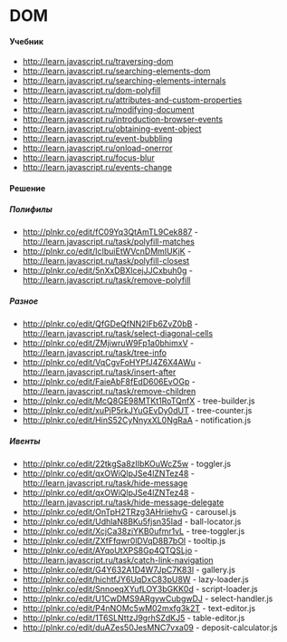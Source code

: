 # DOM
#### Учебник
* http://learn.javascript.ru/traversing-dom
* http://learn.javascript.ru/searching-elements-dom
* http://learn.javascript.ru/searching-elements-internals
* http://learn.javascript.ru/dom-polyfill
* http://learn.javascript.ru/attributes-and-custom-properties
* http://learn.javascript.ru/modifying-document
* http://learn.javascript.ru/introduction-browser-events
* http://learn.javascript.ru/obtaining-event-object
* http://learn.javascript.ru/event-bubbling
* http://learn.javascript.ru/onload-onerror
* http://learn.javascript.ru/focus-blur
* http://learn.javascript.ru/events-change

#### Решение
##### Полифилы
* http://plnkr.co/edit/fC09Yq3QtAmTL9Cek887 - http://learn.javascript.ru/task/polyfill-matches
* http://plnkr.co/edit/IcIbuiEtWVcnDMmIUKjK - http://learn.javascript.ru/task/polyfill-closest
* http://plnkr.co/edit/5nXxDBXlcejJJCxbuh0g - http://learn.javascript.ru/task/remove-polyfill

##### Разное
* http://plnkr.co/edit/QfGDeQfNN2IFb6ZvZ0bB - http://learn.javascript.ru/task/select-diagonal-cells
* http://plnkr.co/edit/ZMjiwruW9Fp1a0bhimxV - http://learn.javascript.ru/task/tree-info
* http://plnkr.co/edit/VqCgvFoHYPfJ4Z6X4AWu - http://learn.javascript.ru/task/insert-after
* http://plnkr.co/edit/FaieAbF8fEdD606EvOGp - http://learn.javascript.ru/task/remove-children
* http://plnkr.co/edit/McQ8GE98MTKt1RoTQnfX - tree-builder.js
* http://plnkr.co/edit/xuPjP5rkJYuGEvDy0dUT - tree-counter.js
* http://plnkr.co/edit/HinS52CyNnyxXL0NgRaA - notification.js

##### Ивенты
* http://plnkr.co/edit/22tkgSa8zIIbKOuWcZ5w - toggler.js
* http://plnkr.co/edit/qxOWiQlpJSe4lZNTez48 - http://learn.javascript.ru/task/hide-message
* http://plnkr.co/edit/qxOWiQlpJSe4lZNTez48 - http://learn.javascript.ru/task/hide-message-delegate
* http://plnkr.co/edit/OnTpH2TRzg3AHriiehvG - carousel.js
* http://plnkr.co/edit/UdhlaN8BKu5fjsn35Iad - ball-locator.js
* http://plnkr.co/edit/XcjCa38ziYKB0ufmr1vL - tree-toggler.js
* http://plnkr.co/edit/ZXfFfqwr0lDVqD8B7bOl - tooltip.js
* http://plnkr.co/edit/AYqoUtXPS8Gp4QTQSLjo - http://learn.javascript.ru/task/catch-link-navigation
* http://plnkr.co/edit/G4Y632A1D4W7JpC7K83l - gallery.js
* http://plnkr.co/edit/hichtfJY6UqDxC83pU8W - lazy-loader.js
* http://plnkr.co/edit/SnnoeqXYufLOY3bGKK0d - script-loader.js
* http://plnkr.co/edit/U1CwDMS9ARgywCubgwDJ - select-handler.js
* http://plnkr.co/edit/P4nNOMc5wM02mxfg3k2T - text-editor.js
* http://plnkr.co/edit/1T6SLNttzJ9grhSZdKJ5 - table-editor.js
* http://plnkr.co/edit/duAZes50JesMNC7vxa09 - deposit-calculator.js
